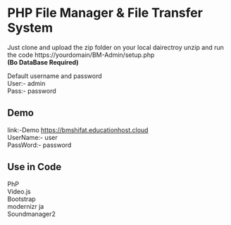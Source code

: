 # PHP File Manager & File Transfer System
 
Just clone and upload the zip folder on your local dairectroy unzip and run the code https://yourdomain/BM-Admin/setup.php <br>
**(Bo DataBase Required)**

Default username and password<br>
User:- admin<br>
Pass:- password<br>


Demo
-----------------------
link:-Demo https://bmshifat.educationhost.cloud<br>
UserName:- user<br>
PassWord:- password<br>

Use in Code<br>
----------
PhP<br>
Video.js<br>
Bootstrap<br>
modernizr ja<br>
Soundmanager2<br>
